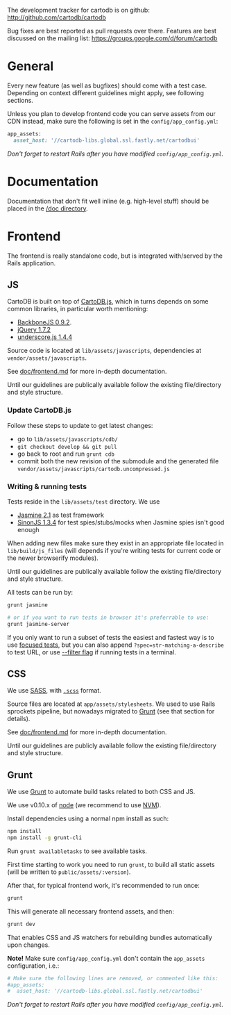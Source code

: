 The development tracker for cartodb is on github:
http://github.com/cartodb/cartodb

Bug fixes are best reported as pull requests over there.
Features are best discussed on the mailing list:
https://groups.google.com/d/forum/cartodb

# General

Every new feature (as well as bugfixes) should come with a test case. Depending on context different guidelines might
apply, see following sections.

Unless you plan to develop frontend code you can serve assets from our CDN instead, make sure the following is set in
the `config/app_config.yml`:

```ruby
app_assets: 
  asset_host: '//cartodb-libs.global.ssl.fastly.net/cartodbui'
```

_Don't forget to restart Rails after you have modified `config/app_config.yml`._

# Documentation

Documentation that don't fit well inline (e.g. high-level stuff) should be placed in the [/doc directory](doc/README.md).

# Frontend

The frontend is really standalone code, but is integrated with/served by the Rails application.

## JS

CartoDB is built on top of [CartoDB.js](https://github.com/CartoDB/cartodb.js),
which in turns depends on some common libraries, in particular worth mentioning:

 - [BackboneJS 0.9.2](https://cdn.rawgit.com/jashkenas/backbone/0.9.2/index.html).
 - [jQuery 1.7.2](http://api.jquery.com/category/version/1.7/)
 - [underscore.js 1.4.4](https://cdn.rawgit.com/jashkenas/underscore/1.4.4/index.html)

Source code is located at `lib/assets/javascripts`, dependencies at `vendor/assets/javascripts`.

See [doc/frontend.md](doc/frontend.md) for more in-depth documentation.

Until our guidelines are publically available follow the existing file/directory and style structure.

### Update CartoDB.js

Follow these steps to update to get latest changes:

- go to `lib/assets/javascripts/cdb/`
- `git checkout develop && git pull`
- go back to root and run `grunt cdb`
- commit both the new revision of the submodule and the generated file `vendor/assets/javascripts/cartodb.uncompressed.js`

### Writing & running tests

Tests reside in the `lib/assets/test` directory. We use
 - [Jasmine 2.1](jasmine.github.io/2.1/introduction.html) as test framework
 - [SinonJS 1.3.4](sinonjs.org) for test spies/stubs/mocks when Jasmine spies isn't good enough

When adding new files make sure they exist in an appropriate file located in `lib/build/js_files` (will depends
if you're writing tests for current code or the newer browserify modules).

Until our guidelines are publically available follow the existing file/directory and style structure.

All tests can be run by:
```bash
grunt jasmine

# or if you want to run tests in browser it's preferrable to use:
grunt jasmine-server
```

If you only want to run a subset of tests the easiest and fastest way is to use [focused tests](jasmine.github.io/2.1/focused_specs.html), but you can also append  `?spec=str-matching-a-describe` to test URL, or use [--filter flag](https://github.com/gruntjs/grunt-contrib-jasmine#filtering-specs) if running tests in a terminal.

## CSS

We use [SASS](http://sass-lang.com/),
 with [`.scss`](http://www.thesassway.com/editorial/sass-vs-scss-which-syntax-is-better) format.

Source files are located at `app/assets/stylesheets`. We used to use Rails sprockets pipeline,
 but nowadays migrated to [Grunt](#grunt) (see that section for details).

See [doc/frontend.md](doc/frontend.md) for more in-depth documentation.

Until our guidelines are publicly available follow the existing file/directory and style structure.

## Grunt

We use [Grunt](http://gruntjs.com/) to automate build tasks related to both CSS and JS.

We use v0.10.x of [node](http://nodejs.org/) (we recommend to use [NVM](https://github.com/creationix/nvm)).

Install dependencies using a normal npm install as such:
```bash
npm install
npm install -g grunt-cli
```

Run `grunt availabletasks` to see available tasks.

First time starting to work you need to run `grunt`, to build all static assets (will be written to `public/assets/:version`).

After that, for typical frontend work, it's recommended to run once:
```bash
grunt
```
This will generate all necessary frontend assets, and then:

```bash
grunt dev
```
That enables CSS and JS watchers for rebuilding bundles automatically upon changes.

**Note!** Make sure `config/app_config.yml` don't contain the `app_assets` configuration, i.e.:

```ruby
# Make sure the following lines are removed, or commented like this:
#app_assets: 
#  asset_host: '//cartodb-libs.global.ssl.fastly.net/cartodbui'
```

_Don't forget to restart Rails after you have modified `config/app_config.yml`._
